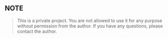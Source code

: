 ## NOTE
> This is a private project. You are not allowed to use it for any
> purpose without permission from the author. If you have any questions,
> please contact the author.

